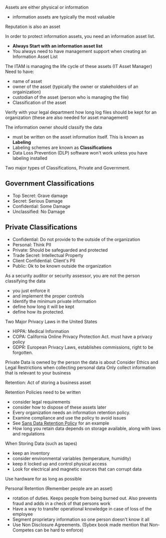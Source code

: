 Assets are either physical or information
 - information  assets are typically the most valuable

Reputation is also an asset

In order to protect information assets, you need an information asset list. 
 - **Always Start with an information asset list**
 - You always need to have management support when creating an Information Asset List

The ITAM is managing the life cycle of these assets (IT Asset Manager)
Need to have:
 - name of asset
 - owner of the asset (typically the owner or stakeholders of an orgainization)
 - custodian of the asset (person who is managing the file)
 - Classification of the asset

Verify with your legal department how long log files should be kept for an organization (these are also needed for asset management)

The information owner should classify the data
 - must be written on the asset information itself.  This is known as **Labeling**
 - Labeling schemes are known as **Classifications**
 - Data Loss Prevention (DLP) software won't work unless you have labeling installed

Two major types of Classifications, Private and Government.

## Government Classifications
 - Top Secret:  Grave damage
 - Secret:  Serious Damage
 - Confidential:  Some Damage
 - Unclassified:  No Damage

## Private Classifications
 - Confidential:  Do not provide to the outside of the organization
 - Personal:  Think PII
 - Private:  Should be safeguarded and protected
 - Trade Secret:  Intellectual Property
 - Client Confidential:  Client's PII
 - Public:  Ok to be known outside the organization

As a security auditor or security assessor, you are not the person classifying the data
 - you just enforce it
 - and implement the proper controls
 - Identify the minimum private information
 - define how long it will be kept
 - define how its protected.

Two Major Privacy Laws in the United States
 - HIPPA:  Medical Information
 - COPA:  California Online Privacy Protection Act.  must have a privacy policy
 - GDPR:  European Privacy Laws, establishes commissions, right to be forgotten.  

Private Data is owned by the person the data is about
Consider Ethics and Legal Restrictions when collecting personal data
Only collect information that is relevant to your business

Retention:  Act of storing a business asset

Retention Policies need to be written
 - consider legal requirements 
 - consider how to dispose of these assets later
 - Every organization needs an information retention policy.  
 - Examine compliance and use the policy to avoid issues
 - See [Sans Data Retention Policy](https://www.sans.org/white-papers/514/) for an example
 - How long you retain data depends on storage available, along with laws and regulations

When Storing Data (such as tapes)
 - keep an inventory
 - consider environmental variables (temperature, humidity)
 - keep it locked up and control physical access
 - Look for electrical and magnetic sources that can corrupt data

Use hardware for as long as possible

Personal Retention (Remember people are an asset)
 - rotation of duties.  Keeps people from being burned out.  Also prevents fraud and adds in a check of that persons work
 - Have a way to transfer operational knowledge in case of loss of the employee
 - Segment proprietary information so one person doesn't know it all
 - Use Non Disclosure Agreements.  (Sybex book made mention that Non-Competes can be hard to enforce)
